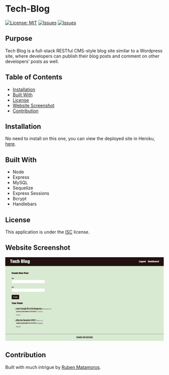 # Tech-Blog
[![License: MIT](https://img.shields.io/badge/License-ISC-yellow.svg)](https://opensource.org/licenses/ISC) [![Issues](https://img.shields.io/github/issues/valiantcreative33/tech-blog)](https://github.com/valiantcreative33/tech-blog/issues) [![Issues](https://img.shields.io/github/contributors/valiantcreative33/tech-blog)](https://github.com/valiantcreative33/tech-blog/graphs/contributors)

## Purpose
Tech Blog is a full-stack RESTful CMS-style blog site similar to a Wordpress site, where developers can publish their blog posts and comment on other developers’ posts as well.

## Table of Contents
* [Installation](#Installation)
* [Built With](#Built-With)
* [License](#License)
* [Website Screenshot](#Website-Screenshot)
* [Contribution](#Contribution)

## Installation
No need to install on this one, you can view the deployed site in Heroku, [here](https://the-tek-blog.herokuapp.com/).

## Built With
* Node
* Express
* MySQL
* Sequelize
* Express Sessions
* Bcrypt
* Handlebars

## License
This application is under the [ISC](https://opensource.org/licenses/ISC) license.

## Website Screenshot
![Screenshot of the Tech Blog website](./public/images/mockup.png)

## Contribution
Built with much intrigue by [Ruben Matamoros](https://github.com/valiantcreative33).